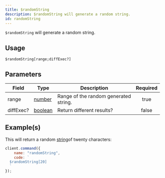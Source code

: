 ```yaml
---
title: $randomString
description: $randomString will generate a random string.
id: randomString
---
```


`$randomString` will generate a random string.

## Usage

```aoi
$randomString[range;diffExec?]
```

## Parameters

| Field     | Type                                                                                                | Description                           | Required |
| --------- | --------------------------------------------------------------------------------------------------- | ------------------------------------- | :------: |
| range     | [number](https://developer.mozilla.org/en-US/docs/Web/JavaScript/Reference/Global_Objects/Number)   | Range of the random generated string. |   true   |
| diffExec? | [boolean](https://developer.mozilla.org/en-US/docs/Web/JavaScript/Reference/Global_Objects/Boolean) | Return different results?             |  false   |

## Example(s)

This will return a random [string](https://developer.mozilla.org/en-US/docs/Web/JavaScript/Reference/Global_Objects/String)of twenty characters:

```javascript
client.command({
    name: "randomString",
    code: `
  $randomString[20]
  `
});
```
